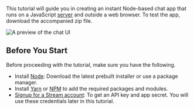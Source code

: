 This tutorial will guide you in creating an instant Node-based chat app that runs on a JavaScript [server](https://getstream.io/blog/set-up-coding-environment/ ) and outside a web browser. To test the app, download the accompanied zip file.  

![A preview of the chat UI](https://github.com/GetStream/stream-tutorial-projects/blob/main/JavaScript/NodeJSChatApp/nodeChatPreview.gif)

## Before You Start

Before proceeding with the tutorial, make sure you have the following. 

- Install [Node](https://nodejs.org/en/download): Download the latest prebuilt installer or use a package manager.  
- Install [Yarn](https://yarnpkg.com/) or [NPM](https://www.npmjs.com/) to add the required packages and modules.
- [Signup for a Stream account](https://getstream.io/try-for-free/): To get an API key and app secret. You will use these credentials later in this tutorial. 

